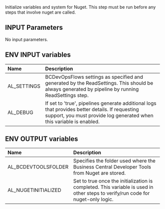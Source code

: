 Initialize variables and system for Nuget. This step must be run before any steps that involve nuget are called.

## INPUT Parameters

No input parameters.

## ENV INPUT variables

| Name                  | Description |
| :--                   | :-- |
| AL_SETTINGS           | BCDevOpsFlows settings as specified and generated by the ReadSettings. This should be always generated by pipeline by running ReadSettings step. |
| AL_DEBUG | If set to 'true', pipelines generate additional logs that provides better details. If requesting support, you must provide log generated when this variable is enabled. |

## ENV OUTPUT variables

| Name                  | Description                                                                                   |
| :--                   | :--                                                                                           |
| AL_BCDEVTOOLSFOLDER   | Specifies the folder used where the Business Central Developer Tools from Nuget are stored.   |
| AL_NUGETINITIALIZED   | Set to true once the initialization is completed. This variable is used in other steps to verify/run code for nuget-only logic. |